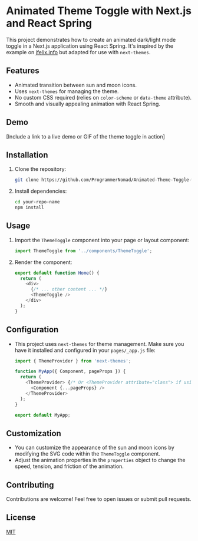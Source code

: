 # Animated Theme Toggle with Next.js and React Spring

This project demonstrates how to create an animated dark/light mode toggle in a Next.js application using React Spring. It's inspired by the example on [jfelix.info](https://jfelix.info/blog/using-react-spring-to-animate-svg-icons-dark-mode-toggle) but adapted for use with `next-themes`.

## Features

*   Animated transition between sun and moon icons.
*   Uses `next-themes` for managing the theme.
*   No custom CSS required (relies on `color-scheme` or `data-theme` attribute).
*   Smooth and visually appealing animation with React Spring.

## Demo

[Include a link to a live demo or GIF of the theme toggle in action]

## Installation

1.  Clone the repository:

    ```bash
    git clone https://github.com/ProgrammerNomad/Animated-Theme-Toggle-with-Next.js-and-React-Spring.git
    ```

2.  Install dependencies:

    ```bash
    cd your-repo-name
    npm install
    ```

## Usage

1.  Import the `ThemeToggle` component into your page or layout component:

    ```javascript
    import ThemeToggle from '../components/ThemeToggle';
    ```

2.  Render the component:

    ```javascript
    export default function Home() {
      return (
        <div>
          {/* ... other content ... */}
          <ThemeToggle />
        </div>
      );
    }
    ```

## Configuration

*   This project uses `next-themes` for theme management. Make sure you have it installed and configured in your `pages/_app.js` file:

    ```javascript
    import { ThemeProvider } from 'next-themes';

    function MyApp({ Component, pageProps }) {
      return (
        <ThemeProvider> {/* Or <ThemeProvider attribute="class"> if using data-theme attribute */}
          <Component {...pageProps} />
        </ThemeProvider>
      );
    }

    export default MyApp;
    ```

## Customization

*   You can customize the appearance of the sun and moon icons by modifying the SVG code within the `ThemeToggle` component.
*   Adjust the animation properties in the `properties` object to change the speed, tension, and friction of the animation.

## Contributing

Contributions are welcome! Feel free to open issues or submit pull requests.

## License

[MIT](https://choosealicense.com/licenses/mit/)